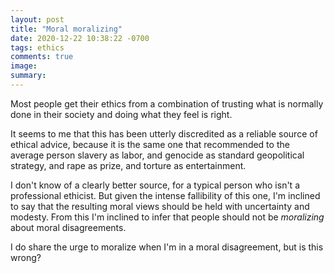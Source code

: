 ```yaml
---
layout: post
title: "Moral moralizing"
date: 2020-12-22 10:38:22 -0700
tags: ethics
comments: true
image:
summary:
---
```

Most people get their ethics from a combination of trusting what is normally done in their society and doing what they feel is right.

It seems to me that this has been utterly discredited as a reliable source of ethical advice, because it is the same one that recommended to the average person slavery as labor, and genocide as standard geopolitical strategy, and rape as prize, and torture as entertainment.

I don't know of a clearly better source, for a typical person who isn't a professional ethicist. But given the intense fallibility of this one, I'm inclined to say that the resulting moral views should be held with uncertainty and modesty. From this I'm inclined to infer that people should not be *moralizing* about moral disagreements.

I do share the urge to moralize when I'm in a moral disagreement, but is this wrong?
